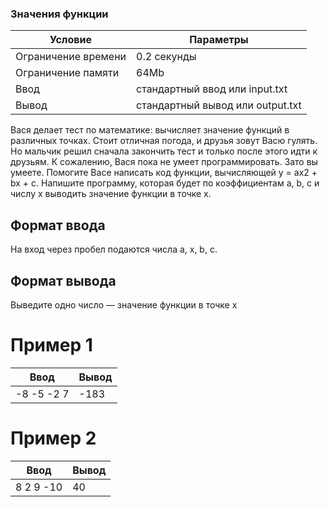 ### Значения функции
Условие  | Параметры
------------ | -------------
Ограничение времени | 0.2 секунды
Ограничение памяти | 64Mb
Ввод | стандартный ввод или input.txt
Вывод | стандартный вывод или output.txt


Вася делает тест по математике: вычисляет значение функций в различных точках. Стоит отличная погода, и друзья зовут Васю гулять. Но мальчик решил сначала закончить тест и только после этого идти к друзьям. К сожалению, Вася пока не умеет программировать. Зато вы умеете. Помогите Васе написать код функции, вычисляющей y = ax2 + bx + c. Напишите программу, которая будет по коэффициентам a, b, c и числу x выводить значение функции в точке x.

## Формат ввода
На вход через пробел подаются числа a, x, b, c.

## Формат вывода
Выведите одно число — значение функции в точке x

# Пример 1
Ввод | Вывод
------------ | -------------
-8 -5 -2 7 |  -183

# Пример 2
Ввод | Вывод
------------ | -------------
8 2 9 -10 | 40